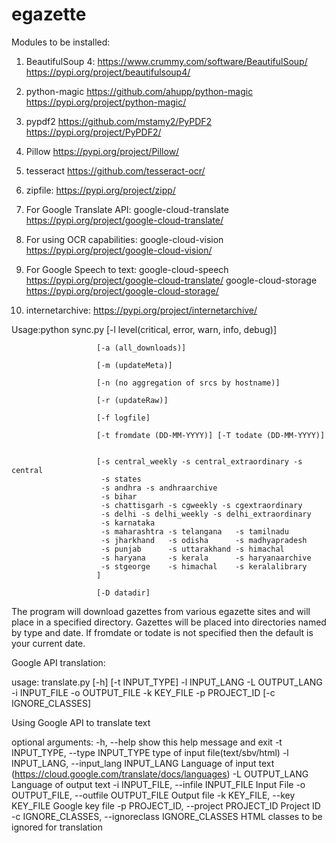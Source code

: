 # egazette
Modules to be installed:

1. BeautifulSoup 4: https://www.crummy.com/software/BeautifulSoup/ https://pypi.org/project/beautifulsoup4/

2. python-magic  https://github.com/ahupp/python-magic https://pypi.org/project/python-magic/

3. pypdf2 https://github.com/mstamy2/PyPDF2 https://pypi.org/project/PyPDF2/

4. Pillow   https://pypi.org/project/Pillow/

5. tesseract https://github.com/tesseract-ocr/

6. zipfile: https://pypi.org/project/zipp/

7. For Google Translate API:
google-cloud-translate  https://pypi.org/project/google-cloud-translate/

8. For using OCR capabilities:
google-cloud-vision https://pypi.org/project/google-cloud-vision/

9) For Google Speech to text:
google-cloud-speech 	https://pypi.org/project/google-cloud-translate/
google-cloud-storage    https://pypi.org/project/google-cloud-storage/

10) internetarchive: https://pypi.org/project/internetarchive/

Usage:python sync.py   [-l level(critical, error, warn, info, debug)]

                       [-a (all_downloads)]

                       [-m (updateMeta)]

                       [-n (no aggregation of srcs by hostname)]

                       [-r (updateRaw)]

                       [-f logfile]

                       [-t fromdate (DD-MM-YYYY)] [-T todate (DD-MM-YYYY)] 


                       [-s central_weekly -s central_extraordinary -s central
                        -s states 
                        -s andhra -s andhraarchive 
                        -s bihar 
                        -s chattisgarh -s cgweekly -s cgextraordinary 
                        -s delhi -s delhi_weekly -s delhi_extraordinary
                        -s karnataka
                        -s maharashtra -s telangana   -s tamilnadu
                        -s jharkhand   -s odisha      -s madhyapradesh
                        -s punjab      -s uttarakhand -s himachal
                        -s haryana     -s kerala      -s haryanaarchive
                        -s stgeorge    -s himachal    -s keralalibrary
                       ]

                       [-D datadir]


The program will download gazettes from various egazette sites
and will place in a specified directory. Gazettes will be
placed into directories named by type and date. If fromdate or
todate is not specified then the default is your current date.

Google API translation:

usage: translate.py [-h] [-t INPUT_TYPE] -l INPUT_LANG -L OUTPUT_LANG -i
                    INPUT_FILE -o OUTPUT_FILE -k KEY_FILE -p PROJECT_ID
                    [-c IGNORE_CLASSES]

Using Google API to translate text

optional arguments:
  -h, --help            show this help message and exit
  -t INPUT_TYPE, --type INPUT_TYPE
                        type of input file(text/sbv/html)
  -l INPUT_LANG, --input_lang INPUT_LANG
                        Language of input text
                        (https://cloud.google.com/translate/docs/languages)
  -L OUTPUT_LANG        Language of output text
  -i INPUT_FILE, --infile INPUT_FILE
                        Input File
  -o OUTPUT_FILE, --outfile OUTPUT_FILE
                        Output file
  -k KEY_FILE, --key KEY_FILE
                        Google key file
  -p PROJECT_ID, --project PROJECT_ID
                        Project ID
  -c IGNORE_CLASSES, --ignoreclass IGNORE_CLASSES
                        HTML classes to be ignored for translation

